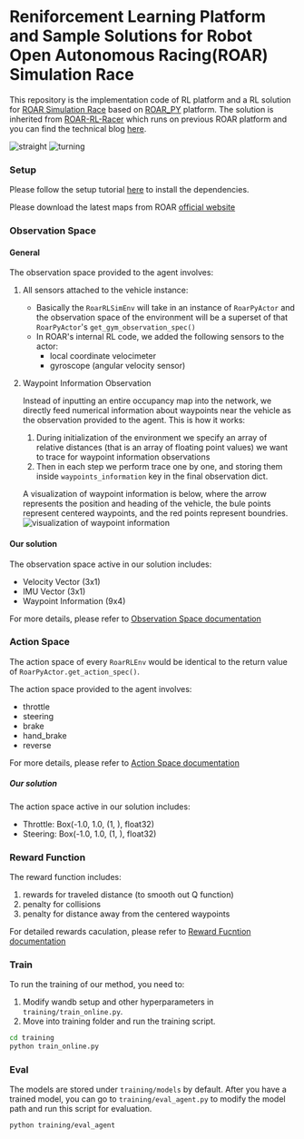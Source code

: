 # Reniforcement Learning Platform and Sample Solutions for Robot Open Autonomous Racing(ROAR) Simulation Race

This repository is the implementation code of RL platform and a RL solution for [ROAR Simulation Race](https://roar.berkeley.edu/simulation-racing/) based on [ROAR_PY](https://github.com/augcog/ROAR_PY) platform. The solution is inherited from [ROAR-RL-Racer](https://github.com/amansrf/ROAR-RL-Racer) which runs on previous ROAR platform and you can find the technical blog [here](https://roar.berkeley.edu/roar-end-to-end-reinforcement-learning/).

![straight](https://github.com/FHL-VIVE-Center-for-Enhanced-Reality/ROAR_PY_RL/blob/readme_branc/straight.gif)
![turning](https://github.com/FHL-VIVE-Center-for-Enhanced-Reality/ROAR_PY_RL/blob/readme_branc/turning.gif)

### Setup
Please follow the setup tutorial [here](https://roar.gitbook.io/roar_py_rl-documentation/installation) to install the dependencies.

Please download the latest maps from ROAR [official website](https://roar.berkeley.edu/berkeley-major-map/)

### Observation Space
#### General
The observation space provided to the agent involves:
1. All sensors attached to the vehicle instance:
    - Basically the `RoarRLSimEnv` will take in an instance of `RoarPyActor` and the observation space of the environment will be a superset of that `RoarPyActor`'s `get_gym_observation_spec()`
    - In ROAR's internal RL code, we added the following sensors to the actor:
        - local coordinate velocimeter
        - gyroscope (angular velocity sensor)

2. Waypoint Information Observation

    Instead of inputting an entire occupancy map into the network, we directly feed numerical information about waypoints near the vehicle as the observation provided to the agent. This is how it works:
    1. During initialization of the environment we specify an array of relative distances (that is an array of floating point values) we want to trace for waypoint information observations
    2. Then in each step we perform trace one by one, and storing them inside `waypoints_information` key in the final observation dict.

    A visualization of waypoint information is below, where the arrow represents the position and heading of the vehicle, the bule points represent centered waypoints, and the red points represent boundries. 
    ![visualization of waypoint information](https://github.com/FHL-VIVE-Center-for-Enhanced-Reality/ROAR_PY_RL/blob/readme_branc/visual.png)

#### Our solution
The observation space active in our solution includes:
- Velocity Vector (3x1)
- IMU Vector (3x1)
- Waypoint Information (9x4)

For more details, please refer to [Observation Space documentation](https://roar.gitbook.io/roar_py_rl-documentation/environment-details/sim-environments/observation-space)

### Action Space
The action space of every `RoarRLEnv` would be identical to the return value of `RoarPyActor.get_action_spec()`. 

The action space provided to the agent involves:
- throttle
- steering
- brake
- hand_brake
- reverse

For more details, please refer to [Action Space documentation](https://roar.gitbook.io/roar_py_rl-documentation/environment-details/action-space)

##### Our solution
The action space active in our solution includes:
- Throttle: Box(-1.0, 1.0, (1, ), float32)
- Steering: Box(-1.0, 1.0, (1, ), float32)

### Reward Function

The reward function includes:
1. rewards for traveled distance (to smooth out Q function)
2. penalty for collisions
3. penalty for distance away from the centered waypoints

For detailed rewards caculation, please refer to [Reward Fucntion documentation](https://roar.gitbook.io/roar_py_rl-documentation/environment-details)

### Train
To run the training of our method, you need to:
1. Modify wandb setup and other hyperparameters in `training/train_online.py`.
2. Move into training folder and run the training script.
```bash
cd training
python train_online.py
```

### Eval
The models are stored under `training/models` by default. After you have a trained model, you can go to `training/eval_agent.py` to modify the model path and run this script for evaluation. 
```bash
python training/eval_agent
```
